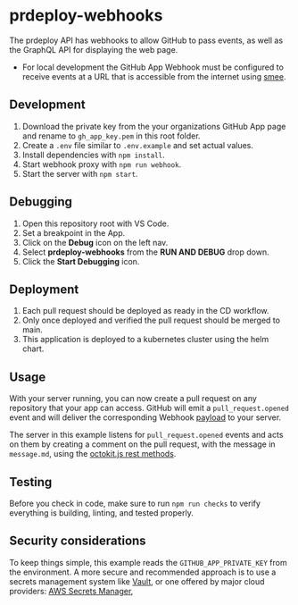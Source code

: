 # prdeploy-webhooks
The prdeploy API has webhooks to allow GitHub to pass events, as well as the GraphQL API for displaying the web page.

- For local development the GitHub App Webhook must be configured to receive events at a URL that is accessible from the internet using [smee](https://smee.io/).

## Development

1. Download the private key from the your organizations GitHub App page and rename to `gh_app_key.pem` in this root folder.
2. Create a `.env` file similar to `.env.example` and set actual values.
3. Install dependencies with `npm install`.
4. Start webhook proxy with `npm run webhook`.
5. Start the server with `npm start`.

## Debugging

1. Open this repository root with VS Code.
2. Set a breakpoint in the App.
3. Click on the **Debug** icon on the left nav.
4. Select **prdeploy-webhooks** from the **RUN AND DEBUG** drop down.
5. Click the **Start Debugging** icon.

## Deployment

1. Each pull request should be deployed as ready in the CD workflow.
2. Only once deployed and verified the pull request should be merged to main.
3. This application is deployed to a kubernetes cluster using the helm chart.

## Usage

With your server running, you can now create a pull request on any repository that
your app can access. GitHub will emit a `pull_request.opened` event and will deliver
the corresponding Webhook [payload](https://docs.github.com/webhooks-and-events/webhooks/webhook-events-and-payloads#pull_request) to your server.

The server in this example listens for `pull_request.opened` events and acts on
them by creating a comment on the pull request, with the message in `message.md`,
using the [octokit.js rest methods](https://github.com/octokit/octokit.js#octokitrest-endpoint-methods).

## Testing

Before you check in code, make sure to run `npm run checks` to verify everything is building, linting, and tested properly.

## Security considerations

To keep things simple, this example reads the `GITHUB_APP_PRIVATE_KEY` from the
environment. A more secure and recommended approach is to use a secrets management system
like [Vault](https://www.vaultproject.io/use-cases/key-management), or one offered
by major cloud providers:
[AWS Secrets Manager](https://docs.aws.amazon.com/AWSJavaScriptSDK/v3/latest/clients/client-secrets-manager/),

